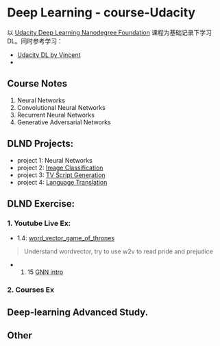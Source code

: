# Deep Learning - course-Udacity
以 [Udacity Deep Learning Nanodegree Foundation](https://github.com/udacity/deep-learning) 课程为基础记录下学习DL。同时参考学习：
- [Udacity DL by Vincent](https://classroom.udacity.com/courses/ud730)
-

## Course Notes
1. Neural Networks
2. Convolutional Neural Networks
3. Recurrent Neural Networks
4. Generative Adversarial Networks


## DLND Projects:
- project 1: Neural Networks
- project 2: [Image Classification](./Projects/pro3)
- project 3: [TV Script Generation](./Projects/pro3_RNN)
- project 4: [Language Translation](./Projects/proj4_seq2seq)

## DLND Exercise:
### 1. Youtube Live Ex:
- 1.4: [word_vector_game_of_thrones](./Ex/Siraj_weekly_live_Ex/word_vectors_game_of_thrones-LIVE)
> Understand wordvector, try to use w2v to read pride and prejudice
- 1. 15 [GNN intro](../Ex/enerative_Adversarial_networks_LIVE)

### 2. Courses Ex

## Deep-learning Advanced Study.

## Other

